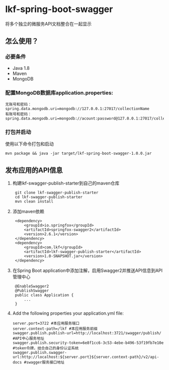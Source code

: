 # lkf-spring-boot-swagger

将多个独立的微服务API文档整合在一起显示
## 怎么使用？

### 必要条件
- Java 1.8
- Maven
- MongoDB


### 配置MongoDB数据库application.properties:

    无账号和密码：
    spring.data.mongodb.uri=mongodb://127.0.0.1:27017/collectionName
    有账号和密码：
    spring.data.mongodb.uri=mongodb://acount:password@127.0.0.1:27017/collectionName

### 打包并启动
使用以下命令打包和启动

    mvn package && java -jar target/lkf-spring-boot-swagger-1.0.0.jar

## 发布应用的API信息 

1. 构建lkf-swagger-publish-starter到自己的maven仓库


        git clone lkf-swagger-publish-starter
        cd lkf-swagger-publish-starter
        mvn clean install
    
    
2. 添加maven依赖

        <dependency>
            <groupId>io.springfox</groupId>
            <artifactId>springfox-swagger2</artifactId>
            <version>2.6.1</version>
        </dependency>
        <dependency>
            <groupId>com.lkf</groupId>
            <artifactId>lkf-swagger-publish-starter</artifactId>            
            <version>1.0-SNAPSHOT.jar</version>
        </dependency>

3. 在Spring Boot application中添加注解，启用Swagger2并推送API信息到API管理中心


        @EnableSwagger2
        @PublishSwagger
        public class Application {
            ...
        }

4. Add the following properties your application.yml file:


       server.port=3722 #本应用服务端口
       server.context-path=/lkf #本应用服务前缀
       swagger.publish.publish-url=http://localhost:3721/swagger/publish/ #API中心服务地址
       swagger.publish.security-token=6e8f1cc6-3c53-4ebe-b496-53f19fb7e10e #token令牌，结合自己的身份认证系统
       swagger.publish.swagger-url:http://localhost:${server.port}${server.context-path}/v2/api-docs #swagger服务接口地址